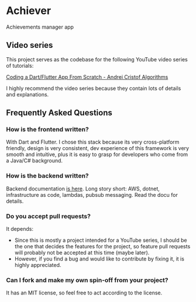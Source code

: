 # Achiever

Achievements manager app

## Video series

This project serves as the codebase for the following YouTube video series of tutorials:

[Coding a Dart/Flutter App From Scratch - Andrei Cristof Algorithms](https://www.youtube.com/watch?v=OFb__ONg1yA&list=PLbplhpZxHi4u6--mF7bhK86EaLXutqJjq)

I highly recommend the video series because they contain lots of details and explanations.

## Frequently Asked Questions

### How is the frontend written?

With Dart and Flutter. I chose this stack because its very cross-platform friendly, design is very consistent, dev experience of this framework is very smooth and intuitive, plus it is easy to grasp for developers who come from a Java/C# background.

### How is the backend written?

Backend documentation [is here](./backend/README.md). Long story short: AWS, dotnet, infrastructure as code, lambdas, pubsub messaging. Read the docu for details.

### Do you accept pull requests?

It depends:

- Since this is mostly a project intended for a YouTube series, I should be the one that decides the features for the project, so feature pull requests will probably not be accepted at this time (maybe later).
- However, if you find a bug and would like to contribute by fixing it, it is highly appreciated.

### Can I fork and make my own spin-off from your project?

It has an MIT license, so feel free to act according to the license.
